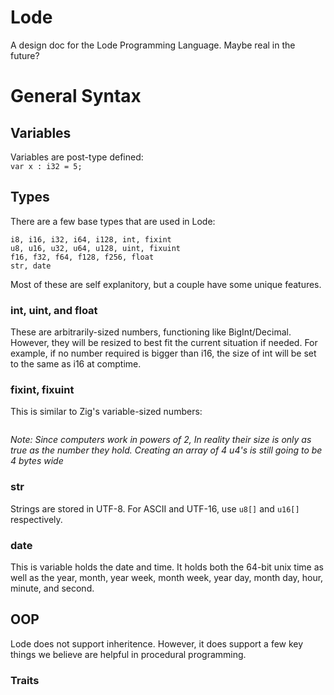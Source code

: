 # Lode
A design doc for the Lode Programming Language. Maybe real in the future?

# General Syntax
## Variables
Variables are post-type defined:  
```var x : i32 = 5;```

## Types
There are a few base types that are used in Lode:
```
i8, i16, i32, i64, i128, int, fixint
u8, u16, u32, u64, u128, uint, fixuint
f16, f32, f64, f128, f256, float
str, date
```
Most of these are self explanitory, but a couple have some unique features.
### int, uint, and float
These are arbitrarily-sized numbers, functioning like BigInt/Decimal. However, they will be resized to best fit the current situation if needed. For example, if no number required is bigger than i16, the size of int will be set to the same as i16 at comptime.
### fixint, fixuint
This is similar to Zig's variable-sized numbers:  
```var x: fixint(10); // 10-bits
```
_Note: Since computers work in powers of 2, In reality their size is only as true as the number they hold. Creating an array of 4 u4's is still going to be 4 bytes wide_

### str
Strings are stored in UTF-8. For ASCII and UTF-16, use `u8[]` and `u16[]` respectively.

### date
This is variable holds the date and time. It holds both the 64-bit unix time as well as the year, month, year week, month week, year day, month day, hour, minute, and second.

## OOP
Lode does not support inheritence. However, it does support a few key things we believe are helpful in procedural programming.

### Traits

